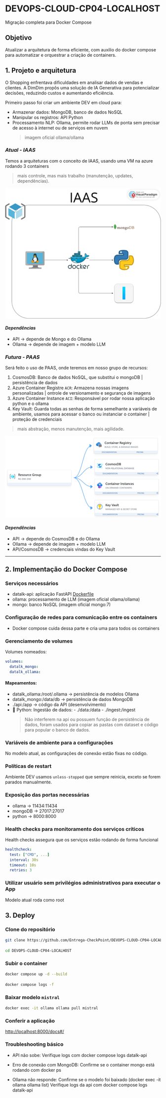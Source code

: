 # DEVOPS-CLOUD-CP04-LOCALHOST

Migração completa para Docker Compose

## **Objetivo**

Atualizar a arquitetura de forma eficiente, com auxilio do docker compose para automatizar e orquestrar a criação de containers.

## 1. **Projeto e arquitetura**

O Shopping enfrentava dificuldades em analisar dados de vendas e clientes. A DimDim propôs uma solução de IA Generativa para potencializar decisões, reduzindo custos e aumentando eficiência.

Primeiro passo foi criar um ambiente DEV em cloud para:

- Armazenar dados: MongoDB, banco de dados NoSQL
- Manipular os registros: API Python
- Processamento NLP: Ollama, permite rodar LLMs de ponta sem precisar de acesso à internet ou de serviços em nuvem
  > imagem oficial ollama/ollama

### _Atual - IAAS_

Temos a arquiteturas com o conceito de IAAS, usando uma VM na azure rodando 3 containers

> mais controle, mas mais trabalho (manutenção, updates, dependências).

![iaas](./img/IAAS.png)

#### _Dependências_

- API -> depende de Mongo e do Ollama
- Ollama -> depende de imagem + modelo LLM

### _Futura - PAAS_

Será feito o uso de PAAS, onde teremos em nosso grupo de recursos:

1. CosmosDB: Banco de dados NoSQL, que substitui o mongoDB | persistência de dados
2. Azure Container Registre `ACR`: Armazena nossas imagens personalizadas | ontrole de versionamento e segurança de imagens
3. Azure Container Instance `ACI`: Responsável por rodar nossa aplicação python e o ollama
4. Key Vault: Guarda todas as senhas de forma semelhante a variáveis de ambiente, usamos para acessar o banco ou instanciar o container | proteção de credenciais

> mais abstração, menos manutenção, mais agilidade.

![iaas](./img/PAAS.png)

#### _Dependências_

- API -> depende do CosmosDB e do Ollama
- Ollama -> depende de imagem + modelo LLM
- API/CosmosDB -> credenciais vindas do Key Vault

---

## 2. Implementação do Docker Compose

### Serviços necessários

- datalk-api: aplicação FastAPI [Dockerfile](./api/Dockerfile)
- ollama: processamento de LLM (imagem oficial ollama/ollama)
- mongo: banco NoSQL (imagem oficial mongo:7)

### Configuração de redes para comunicação entre os containers

- Docker compose cuida dessa parte e cria uma para todos os containers

### Gerenciamento de volumes

Volumes nomeados:

```yaml
volumes:
  datalk_mongo:
  datalk_ollama:
```

#### Mapeamentos:

- datalk_ollama:/root/.ollama → persistência de modelos Ollama
- datalk_mongo:/data/db → persistência de dados MongoDB
- ./api:/app → código da API (desenvolvimento)
- 📌 Python: Ingestão de dados: - ./data:/data - ./ingest:/ingest
  > Não interferem na api ou possuem função de persistência de dados, foram usados para copiar as pastas com dataset e código para popular o banco de dados.

### Variáveis de ambiente para a configurações

No modelo atual, as configurações de conexão estão fixas no código.

### Políticas de restart

Ambiente DEV usamos `unless-stopped` que sempre reinicia, exceto se forem parados manualmente.

### Exposição das portas necessárias

- ollama -> 11434:11434
- mongoDB -> 27017:27017
- python -> 8000:8000

### Health checks para monitoramento dos serviços críticos

Health checks assegura que os serviços estão rodando de forma funcional

```yaml
healthcheck:
  test: ["CMD", ...]
  interval: 30s
  timeout: 10s
  retries: 3
```

### Utilizar usuário sem privilégios administrativos para executar o App

Modelo atual roda como root

## 3. Deploy

### Clone do repositório

```bash
git clone https://github.com/Entrega-CheckPoint/DEVOPS-CLOUD-CP04-LOCALHOST

cd DEVOPS-CLOUD-CP04-LOCALHOST
```

### Subir o container

```bash
docker compose up -d --build

docker compose logs -f
```

### Baixar modelo `mistral`

```bash
docker exec -it ollama ollama pull mistral
```

### Conferir a aplicação

[http://localhost:8000/docs#/](http://localhost:8000/docs#/)

### Troubleshooting básico

- API não sobe:
  Verifique logs com docker compose logs datalk-api

- Erro de conexão com MongoDB:
  Confirme se o container mongo está rodando com docker ps

- Ollama não responde:
  Confirme se o modelo foi baixado (docker exec -it ollama ollama list)
  Verifique logs da api com docker compose logs datalk-api
